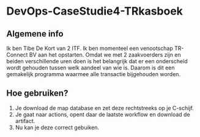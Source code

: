# DevOps-CaseStudie4-TRkasboek

## Algemene info
Ik ben Tibe De Kort van 2 ITF. Ik ben momenteel een venootschap TR-Connect BV aan het opstarten. Omdat we met 2 zaakvoerders zijn en beiden verschillende uren doen is het belangrijk dat er een onderscheid wordt gehouden tussen welk aandeel van wie is. Daarom is dit een gemakelijk programma waarmee alle transactie bijgehouden worden.

## Hoe gebruiken?
1. Je download de map database en zet deze rechtstreeks op je C-schijf.
2. Je gaat naar actions, opent daar de laatste workflow en download de artifact.
3. Nu kan je deze correct gebuiken.
